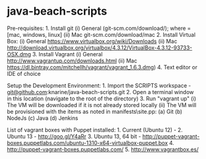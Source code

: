 java-beach-scripts
==================

Pre-requisites:
	1. Install git
		(i) General (git-scm.com/download/<os>); where <os> = [mac, windows, linux]
		(ii) Mac git-scm.com/download/mac
	2. Install Virtual Box:
		(i) General https://www.virtualbox.org/wiki/Downloads
		(ii) Mac http://download.virtualbox.org/virtualbox/4.3.12/VirtualBox-4.3.12-93733-OSX.dmg
	3. Install Vagrant
		(i) General http://www.vagrantup.com/downloads.html
		(ii) Mac https://dl.bintray.com/mitchellh/vagrant/vagrant_1.6.3.dmg)
	4. Text editor or IDE of choice
	
	
Setup the Development Environment:
	1. Import the SCRIPTS workspace - git@github.com:knarine/java-beach-scripts.git
	2. Open a terminal window in this location (navigate to the root of the directory)
	3. Run "vagrant up"
		(i)	The VM will be downloaded if it is not already stored locally
		(ii) The VM will be provisioned with the items as noted in manifests\site.pp:
			(a)	Git
			(b)	NodeJs
			(c) Java
			(d) Jenkins


List of vagrant boxes with Puppet installed:
	1. Current (Ubuntu 12) - 
	2. Ubuntu 13 - http://goo.gl/Y4aRr
	3. Ubuntu 13, 64 bit - http://puppet-vagrant-boxes.puppetlabs.com/ubuntu-1310-x64-virtualbox-puppet.box
	4. http://puppet-vagrant-boxes.puppetlabs.com/
	5. http://www.vagrantbox.es/
